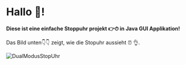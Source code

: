 # Hallo 👋!

**Diese ist eine einfache Stoppuhr projekt 👉⏱ in Java GUI Applikation!**

Das Bild unten👇👇 zeigt, wie die Stopuhr aussieht ⏰ 👌.

![DualModusStopUhr](https://user-images.githubusercontent.com/71266593/94329230-a164ec80-ffb9-11ea-91e8-d9b8a445c365.PNG)

